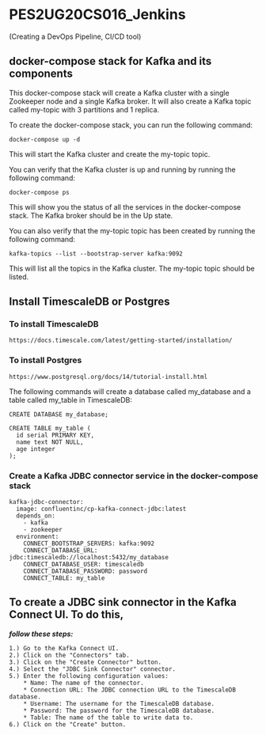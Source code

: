# PES2UG20CS016_Jenkins
(Creating a DevOps Pipeline, CI/CD tool)

## docker-compose stack for Kafka and its components

This docker-compose stack will create a Kafka cluster with a single Zookeeper node and a single Kafka broker. It will also create a Kafka topic called my-topic with 3 partitions and 1 replica.

To create the docker-compose stack, you can run the following command:

```docker-compose up -d```

This will start the Kafka cluster and create the my-topic topic.

You can verify that the Kafka cluster is up and running by running the following command:

```docker-compose ps```

This will show you the status of all the services in the docker-compose stack. The Kafka broker should be in the Up state.

You can also verify that the my-topic topic has been created by running the following command:

```kafka-topics --list --bootstrap-server kafka:9092```

This will list all the topics in the Kafka cluster. The my-topic topic should be listed.


## Install TimescaleDB or Postgres

### To install TimescaleDB 
```https://docs.timescale.com/latest/getting-started/installation/```

### To install Postgres
```https://www.postgresql.org/docs/14/tutorial-install.html```

The following commands will create a database called my_database and a table called my_table in TimescaleDB:
```
CREATE DATABASE my_database;

CREATE TABLE my_table (
  id serial PRIMARY KEY,
  name text NOT NULL,
  age integer
);
```


### Create a Kafka JDBC connector service in the docker-compose stack
```
kafka-jdbc-connector:
  image: confluentinc/cp-kafka-connect-jdbc:latest
  depends_on:
    - kafka
    - zookeeper
  environment:
    CONNECT_BOOTSTRAP_SERVERS: kafka:9092
    CONNECT_DATABASE_URL: jdbc:timescaledb://localhost:5432/my_database
    CONNECT_DATABASE_USER: timescaledb
    CONNECT_DATABASE_PASSWORD: password
    CONNECT_TABLE: my_table
```

## To create a JDBC sink connector in the Kafka Connect UI. To do this, 
***follow these steps:***
```
1.) Go to the Kafka Connect UI.
2.) Click on the "Connectors" tab.
3.) Click on the "Create Connector" button.
4.) Select the "JDBC Sink Connector" connector.
5.) Enter the following configuration values:
    * Name: The name of the connector.
    * Connection URL: The JDBC connection URL to the TimescaleDB database.
    * Username: The username for the TimescaleDB database.
    * Password: The password for the TimescaleDB database.
    * Table: The name of the table to write data to.
6.) Click on the "Create" button.
```
